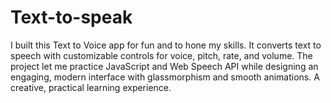 # Text-to-speak
I built this Text to Voice app for fun and to hone my skills. It converts text to speech with customizable controls for voice, pitch, rate, and volume. The project let me practice JavaScript and Web Speech API while designing an engaging, modern interface with glassmorphism and smooth animations. A creative, practical learning experience.
